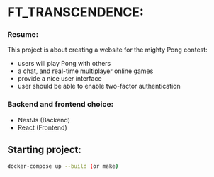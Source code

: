 # FT_TRANSCENDENCE:

### Resume:
This project is about creating a website for the mighty Pong contest:
  -  users will play Pong with others
  -  a chat, and real-time multiplayer online games
  -  provide a nice user interface
  -  user should be able to enable two-factor authentication

### Backend and frontend choice:
  - NestJs (Backend)
  - React (Frontend)
## Starting project:

``` bash
docker-compose up --build (or make)
```
